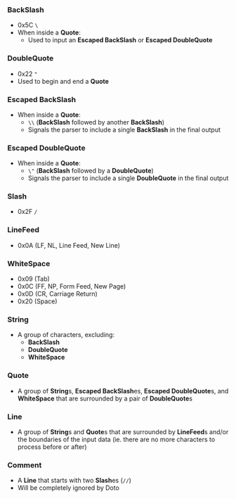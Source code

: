 ### BackSlash

- 0x5C `\`
- When inside a **Quote**:
  - Used to input an **Escaped BackSlash** or **Escaped DoubleQuote**

### DoubleQuote

- 0x22 `"`
- Used to begin and end a **Quote**

### Escaped BackSlash

- When inside a **Quote**:
  - `\\` (**BackSlash** followed by another **BackSlash**)
  - Signals the parser to include a single **BackSlash** in the final output

### Escaped DoubleQuote

- When inside a **Quote**:
  - `\"` (**BackSlash** followed by a **DoubleQuote**)
  - Signals the parser to include a single **DoubleQuote** in the final output

### Slash

- 0x2F `/`

### LineFeed

- 0x0A (LF, NL, Line Feed, New Line)

### WhiteSpace

- 0x09 (Tab)
- 0x0C (FF, NP, Form Feed, New Page)
- 0x0D (CR, Carriage Return)
- 0x20 (Space)

### String

- A group of characters, excluding:
  - **BackSlash**
  - **DoubleQuote**
  - **WhiteSpace**

### Quote

- A group of **String**s, **Escaped BackSlash**es, **Escaped DoubleQuote**s, and **WhiteSpace** that are surrounded by a pair of **DoubleQuote**s

### Line

- A group of **String**s and **Quote**s that are surrounded by **LineFeed**s and/or the boundaries of the input data (ie. there are no more characters to process before or after)

### Comment

- A **Line** that starts with two **Slash**es (`//`)
- Will be completely ignored by Doto
